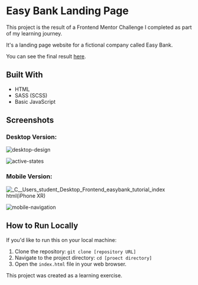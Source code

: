 # Easy Bank Landing Page

This project is the result of a Frontend Mentor Challenge I completed as part of my learning journey.

It's a landing page website for a fictional company called Easy Bank.

You can see the final result [here](https://loraoliv.github.io/easybank-landing-page/).

## Built With

* HTML
* SASS (SCSS)
* Basic JavaScript

## Screenshots

### Desktop Version:

![desktop-design](https://github.com/user-attachments/assets/cdd67b3a-b70c-4380-b823-d1c24684d891)

![active-states](https://github.com/user-attachments/assets/1bdb6382-ebe3-45cd-8c55-cf5ed54b8d2e)

### Mobile Version:

![_C__Users_student_Desktop_Frontend_easybank_tutorial_index html(iPhone XR)](https://github.com/user-attachments/assets/b88d14a8-a383-4e34-a8da-c0eceab4b31b)

![mobile-navigation](https://github.com/user-attachments/assets/2e142f1b-3719-46d3-ab9f-5b7c06a0cceb)

## How to Run Locally 

If you'd like to run this on your local machine:

1.  Clone the repository: `git clone [repository URL]`
2.  Navigate to the project directory: `cd [proect directory]`
3.  Open the `index.html` file in your web browser.

This project was created as a learning exercise.
